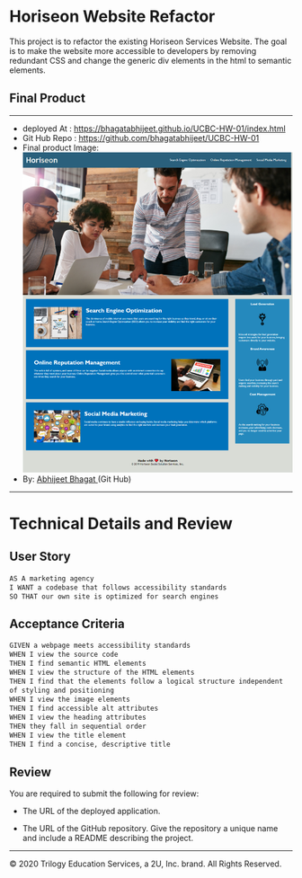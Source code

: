 # Horiseon Website Refactor

This project is to refactor the existing Horiseon Services Website.
The goal is to make the website more accessible to developers by removing redundant CSS and change the generic
div elements in the html to semantic elements.

## Final Product
----------
* deployed At : https://bhagatabhijeet.github.io/UCBC-HW-01/index.html
* Git Hub Repo : https://github.com/bhagatabhijeet/UCBC-HW-01
* Final product Image:
![Final Product](./assets/images/horiseon_offerings_and_benefits_final.png)
* By: [Abhijeet Bhagat ](https://github.com/bhagatabhijeetk)(Git Hub)


---------- 
# Technical Details and Review

## User Story

```
AS A marketing agency
I WANT a codebase that follows accessibility standards
SO THAT our own site is optimized for search engines
```

## Acceptance Criteria

```
GIVEN a webpage meets accessibility standards
WHEN I view the source code
THEN I find semantic HTML elements
WHEN I view the structure of the HTML elements
THEN I find that the elements follow a logical structure independent of styling and positioning
WHEN I view the image elements
THEN I find accessible alt attributes
WHEN I view the heading attributes
THEN they fall in sequential order
WHEN I view the title element
THEN I find a concise, descriptive title
```

## Review

You are required to submit the following for review:

* The URL of the deployed application.

* The URL of the GitHub repository. Give the repository a unique name and include a README describing the project.




- - -
© 2020 Trilogy Education Services, a 2U, Inc. brand. All Rights Reserved.
